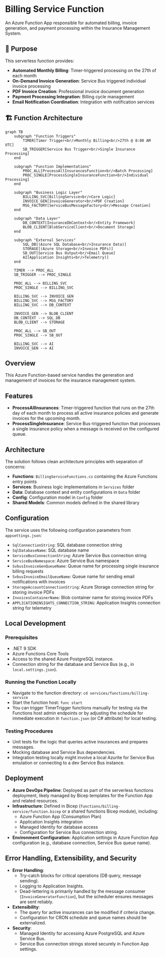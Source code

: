 # Billing Service Function

An Azure Function App responsible for automated billing, invoice generation, and payment processing within the Insurance Management System.

## 🎯 Purpose

This serverless function provides:

- **Automated Monthly Billing**: Timer-triggered processing on the 27th of each month
- **On-Demand Invoice Generation**: Service Bus triggered individual invoice processing
- **PDF Invoice Creation**: Professional invoice document generation
- **Payment Processing Integration**: Billing cycle management
- **Email Notification Coordination**: Integration with notification services

## 🏗️ Function Architecture

```mermaid
graph TB
    subgraph "Function Triggers"
        TIMER[Timer Trigger<br/>Monthly Billing<br/>27th @ 8:00 AM UTC]
        SB_TRIGGER[Service Bus Trigger<br/>Single Insurance Processing]
    end

    subgraph "Function Implementations"
        PROC_ALL[ProcessAllInsurancesFunction<br/>Batch Processing]
        PROC_SINGLE[ProcessSingleInsuranceFunction<br/>Individual Processing]
    end

    subgraph "Business Logic Layer"
        BILLING_SVC[BillingService<br/>Core Logic]
        INVOICE_GEN[InvoiceGenerator<br/>PDF Creation]
        MSG_FACTORY[ServiceBusMessageFactory<br/>Message Creation]
    end

    subgraph "Data Layer"
        DB_CONTEXT[InsuranceDbContext<br/>Entity Framework]
        BLOB_CLIENT[BlobServiceClient<br/>Document Storage]
    end

    subgraph "External Services"
        SQL_DB[(Azure SQL Database<br/>Insurance Data)]
        STORAGE[(Azure Storage<br/>Invoice PDFs)]
        SB_OUT[Service Bus Output<br/>Email Queue]
        AI[Application Insights<br/>Telemetry)]
    end

    TIMER --> PROC_ALL
    SB_TRIGGER --> PROC_SINGLE

    PROC_ALL --> BILLING_SVC
    PROC_SINGLE --> BILLING_SVC

    BILLING_SVC --> INVOICE_GEN
    BILLING_SVC --> MSG_FACTORY
    BILLING_SVC --> DB_CONTEXT

    INVOICE_GEN --> BLOB_CLIENT
    DB_CONTEXT --> SQL_DB
    BLOB_CLIENT --> STORAGE

    PROC_ALL --> SB_OUT
    PROC_SINGLE --> SB_OUT

    BILLING_SVC --> AI
    INVOICE_GEN --> AI
```

## Overview

This Azure Function-based service handles the generation and management of invoices for the insurance management system.

## Features

- **ProcessAllInsurances**: Timer-triggered function that runs on the 27th day of each month to process all active insurance policies and generate invoices for the upcoming month.
- **ProcessSingleInsurance**: Service Bus-triggered function that processes a single insurance policy when a message is received on the configured queue.

## Architecture

The solution follows clean architecture principles with separation of concerns:

- **Functions**: `BillingServiceFunctions.cs` containing the Azure Functions entry points
- **Services**: Business logic implementations in `Services` folder
- **Data**: Database context and entity configurations in `Data` folder
- **Config**: Configuration model in `Config` folder
- **Shared Models**: Common models defined in the shared library

## Configuration

The service uses the following configuration parameters from `appsettings.json`:

- `SqlConnectionString`: SQL database connection string
- `SqlDatabaseName`: SQL database name
- `ServiceBusConnectionString`: Azure Service Bus connection string
- `ServiceBusNamespace`: Azure Service Bus namespace
- `SvbusInvoiceGenQueueName`: Queue name for processing single insurance billing requests
- `SvbusInvoiceEmailQueueName`: Queue name for sending email notifications with invoices
- `StorageAccountConnectionString`: Azure Storage connection string for storing invoice PDFs
- `InvoicesContainerName`: Blob container name for storing invoice PDFs
- `APPLICATIONINSIGHTS_CONNECTION_STRING`: Application Insights connection string for telemetry

## Local Development

### Prerequisites

- .NET 9 SDK
- Azure Functions Core Tools
- Access to the shared Azure PostgreSQL instance.
- Connection string for the database and Service Bus (e.g., in `local.settings.json`).

### Running the Function Locally

- Navigate to the function directory: `cd services/functions/billing-service`
- Start the function host: `func start`
- You can trigger TimerTrigger functions manually for testing via the Functions host admin endpoints or by adjusting the schedule for immediate execution in `function.json` (or C# attribute) for local testing.

### Testing Procedures

- Unit tests for the logic that queries active insurances and prepares messages.
- Mocking database and Service Bus dependencies.
- Integration testing locally might involve a local Azurite for Service Bus emulation or connecting to a dev Service Bus instance.

## Deployment

- **Azure DevOps Pipeline**: Deployed as part of the serverless functions deployment, likely managed by Bicep templates for the Function App and related resources.
- **Infrastructure**: Defined in Bicep (`functions/billing-service/function.bicep` or a shared functions Bicep module), including:
  - Azure Function App (Consumption Plan)
  - Application Insights integration
  - Managed Identity for database access
  - Configuration for Service Bus connection string.
- **Environment Configuration**: Application settings in Azure Function App configuration (e.g., database connection, Service Bus queue name).

## Error Handling, Extensibility, and Security

- **Error Handling**:
  - Try-catch blocks for critical operations (DB query, message sending).
  - Logging to Application Insights.
  - Dead-lettering is primarily handled by the message consumer (`InvoiceGeneratorFunction`), but the scheduler ensures messages are sent reliably.
- **Extensibility**:
  - The query for active insurances can be modified if criteria change.
  - Configuration for CRON schedule and queue names should be externalized.
- **Security**:
  - Managed Identity for accessing Azure PostgreSQL and Azure Service Bus.
  - Service Bus connection strings stored securely in Function App settings.
